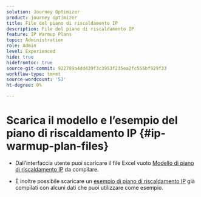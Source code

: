 ```yaml
---
solution: Journey Optimizer
product: journey optimizer
title: File del piano di riscaldamento IP
description: File del piano di riscaldamento IP
feature: IP Warmup Plans
topic: Administration
role: Admin
level: Experienced
hide: true
hidefromtoc: true
source-git-commit: 922789a4dd439f3c3953f235ea2fc556bf929f33
workflow-type: tm+mt
source-wordcount: '53'
ht-degree: 0%

---
```


# Scarica il modello e l’esempio del piano di riscaldamento IP {#ip-warmup-plan-files}

<!--
DO NOT MAKE PUBLIC AND DO NOT DELETE
This page is not supposed to be publicly accessible. Its only purpose is to make the referenced IP warmup plan files (template and sample) available from the UI. They should be downloaded from the UI by AJO customers but not from public documentation pages.
-->

* Dall’interfaccia utente puoi scaricare il file Excel vuoto [Modello di piano di riscaldamento IP](assets/IPWarmupPlan-Template.xlsx) da compilare.

* È inoltre possibile scaricare un [esempio di piano di riscaldamento IP](assets/IPWarmupPlan-Sample.xlsx) già compilati con alcuni dati che puoi utilizzare come esempio.
